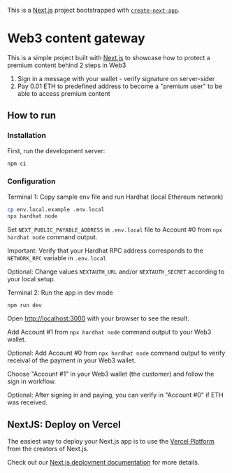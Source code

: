 This is a [Next.js](https://nextjs.org/) project bootstrapped with [`create-next-app`](https://github.com/vercel/next.js/tree/canary/packages/create-next-app).

# Web3 content gateway

This is a simple project built with [Next.js](https://nextjs.org/) to showcase how to protect a premium content behind 2 steps in Web3

1. Sign in a message with your wallet - verify signature on server-sider
2. Pay 0.01 ETH to predefined address to become a "premium user" to be able to access premium content

## How to run

### Installation

First, run the development server:

```bash
npm ci
```

### Configuration

Terminal 1: Copy sample env file and run Hardhat (local Ethereum network)

```bash
cp env.local.example .env.local
npx hardhat node
```

Set `NEXT_PUBLIC_PAYABLE_ADDRESS` in `.env.local` file to Account #0 from `npx hardhat node` command output.

Important: Verify that your Hardhat RPC address corresponds to the `NETWORK_RPC` variable in `.env.local`

Optional: Change values `NEXTAUTH_URL` and/or `NEXTAUTH_SECRET` according to your local setup.

Terminal 2: Run the app in dev mode

```bash
npm run dev
```

Open [http://localhost:3000](http://localhost:3000) with your browser to see the result.

Add Account #1 from `npx hardhat node` command output to your Web3 wallet.

Optional: Add Account #0 from `npx hardhat node` command output to verify receival of the payment in your Web3 wallet.

Choose "Account #1" in your Web3 wallet (the customer) and follow the sign in workflow.

Optional: After signing in and paying, you can verify in "Account #0" if ETH was received.

## NextJS: Deploy on Vercel

The easiest way to deploy your Next.js app is to use the [Vercel Platform](https://vercel.com/new?utm_medium=default-template&filter=next.js&utm_source=create-next-app&utm_campaign=create-next-app-readme) from the creators of Next.js.

Check out our [Next.js deployment documentation](https://nextjs.org/docs/deployment) for more details.
